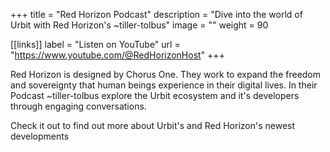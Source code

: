+++
title = "Red Horizon Podcast"
description = "Dive into the world of Urbit with Red Horizon's ~tiller-tolbus"
image = ""
weight = 90

[[links]]
label = "Listen on YouTube"
url = "https://www.youtube.com/@RedHorizonHost"
+++

Red Horizon is designed by Chorus One. They work to expand the freedom and sovereignty that human beings experience in their digital lives. In their Podcast ~tiller-tolbus explore the Urbit ecosystem and it's developers through engaging conversations.

Check it out to find out more about Urbit's and Red Horizon's newest developments
